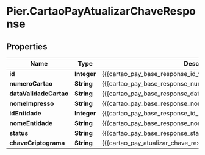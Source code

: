 # Pier.CartaoPayAtualizarChaveResponse

## Properties
Name | Type | Description | Notes
------------ | ------------- | ------------- | -------------
**id** | **Integer** | {{{cartao_pay_base_response_id_value}}} | [optional] 
**numeroCartao** | **String** | {{{cartao_pay_base_response_numero_cartao_value}}} | [optional] 
**dataValidadeCartao** | **String** | {{{cartao_pay_base_response_data_validade_cartao_value}}} | [optional] 
**nomeImpresso** | **String** | {{{cartao_pay_base_response_nome_impresso_value}}} | [optional] 
**idEntidade** | **Integer** | {{{cartao_pay_base_response_id_entidade_value}}} | [optional] 
**nomeEntidade** | **String** | {{{cartao_pay_base_response_nome_entidade_value}}} | [optional] 
**status** | **String** | {{{cartao_pay_base_response_status_value}}} | [optional] 
**chaveCriptograma** | **String** | {{{cartao_pay_atualizar_chave_response_chave_criptograma_value}}} | [optional] 


